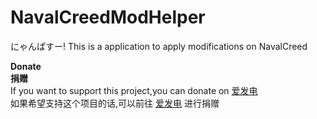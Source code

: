 # NavalCreedModHelper
にゃんぱすー!
This is a application to apply modifications on NavalCreed

__Donate__   
__捐赠__   
If you want to support this project,you can donate on [爱发电](https://afdian.net/@CHH2000day)   
如果希望支持这个项目的话,可以前往 [爱发电](https://afdian.net/@CHH2000day) 进行捐赠